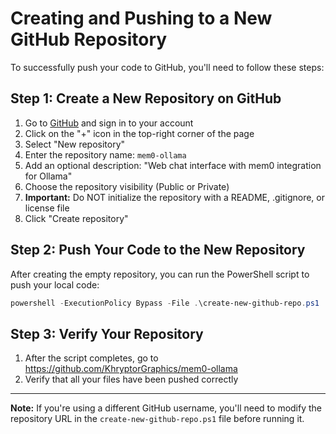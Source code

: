 # Creating and Pushing to a New GitHub Repository

To successfully push your code to GitHub, you'll need to follow these steps:

## Step 1: Create a New Repository on GitHub

1. Go to [GitHub](https://github.com) and sign in to your account
2. Click on the "+" icon in the top-right corner of the page
3. Select "New repository"
4. Enter the repository name: `mem0-ollama`
5. Add an optional description: "Web chat interface with mem0 integration for Ollama"
6. Choose the repository visibility (Public or Private)
7. **Important:** Do NOT initialize the repository with a README, .gitignore, or license file
8. Click "Create repository"

## Step 2: Push Your Code to the New Repository

After creating the empty repository, you can run the PowerShell script to push your local code:

```powershell
powershell -ExecutionPolicy Bypass -File .\create-new-github-repo.ps1
```

## Step 3: Verify Your Repository

1. After the script completes, go to https://github.com/KhryptorGraphics/mem0-ollama
2. Verify that all your files have been pushed correctly

---

**Note:** If you're using a different GitHub username, you'll need to modify the repository URL in the `create-new-github-repo.ps1` file before running it.
